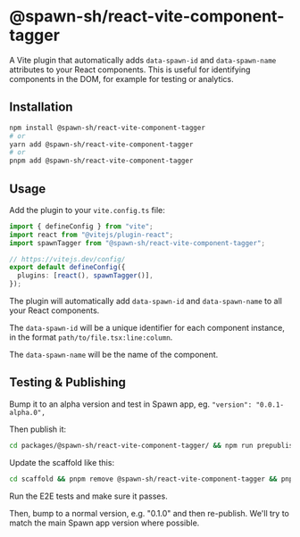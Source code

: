 # @spawn-sh/react-vite-component-tagger

A Vite plugin that automatically adds `data-spawn-id` and `data-spawn-name` attributes to your React components. This is useful for identifying components in the DOM, for example for testing or analytics.

## Installation

```bash
npm install @spawn-sh/react-vite-component-tagger
# or
yarn add @spawn-sh/react-vite-component-tagger
# or
pnpm add @spawn-sh/react-vite-component-tagger
```

## Usage

Add the plugin to your `vite.config.ts` file:

```ts
import { defineConfig } from "vite";
import react from "@vitejs/plugin-react";
import spawnTagger from "@spawn-sh/react-vite-component-tagger";

// https://vitejs.dev/config/
export default defineConfig({
  plugins: [react(), spawnTagger()],
});
```

The plugin will automatically add `data-spawn-id` and `data-spawn-name` to all your React components.

The `data-spawn-id` will be a unique identifier for each component instance, in the format `path/to/file.tsx:line:column`.

The `data-spawn-name` will be the name of the component.

## Testing & Publishing

Bump it to an alpha version and test in Spawn app, eg. `"version": "0.0.1-alpha.0",`

Then publish it:

```sh
cd packages/@spawn-sh/react-vite-component-tagger/ && npm run prepublishOnly && npm publish
```

Update the scaffold like this:

```sh
cd scaffold && pnpm remove @spawn-sh/react-vite-component-tagger && pnpm add -D @spawn-sh/react-vite-component-tagger
```

Run the E2E tests and make sure it passes.

Then, bump to a normal version, e.g. "0.1.0" and then re-publish. We'll try to match the main Spawn app version where possible.
